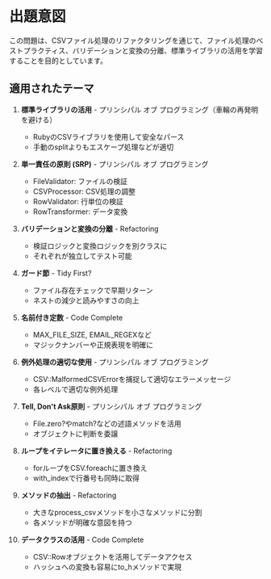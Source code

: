 # 出題意図

この問題は、CSVファイル処理のリファクタリングを通じて、ファイル処理のベストプラクティス、バリデーションと変換の分離、標準ライブラリの活用を学習することを目的としています。

## 適用されたテーマ

1. **標準ライブラリの活用** - プリンシパル オブ プログラミング（車輪の再発明を避ける）
   - RubyのCSVライブラリを使用して安全なパース
   - 手動のsplitよりもエスケープ処理などが適切

2. **単一責任の原則 (SRP)** - プリンシパル オブ プログラミング
   - FileValidator: ファイルの検証
   - CSVProcessor: CSV処理の調整
   - RowValidator: 行単位の検証
   - RowTransformer: データ変換

3. **バリデーションと変換の分離** - Refactoring
   - 検証ロジックと変換ロジックを別クラスに
   - それぞれが独立してテスト可能

4. **ガード節** - Tidy First?
   - ファイル存在チェックで早期リターン
   - ネストの減少と読みやすさの向上

5. **名前付き定数** - Code Complete
   - MAX_FILE_SIZE, EMAIL_REGEXなど
   - マジックナンバーや正規表現を明確に

6. **例外処理の適切な使用** - プリンシパル オブ プログラミング
   - CSV::MalformedCSVErrorを捕捉して適切なエラーメッセージ
   - 各レベルで適切な例外処理

7. **Tell, Don't Ask原則** - プリンシパル オブ プログラミング
   - File.zero?やmatch?などの述語メソッドを活用
   - オブジェクトに判断を委譲

8. **ループをイテレータに置き換える** - Refactoring
   - forループをCSV.foreachに置き換え
   - with_indexで行番号も同時に取得

9. **メソッドの抽出** - Refactoring
   - 大きなprocess_csvメソッドを小さなメソッドに分割
   - 各メソッドが明確な意図を持つ

10. **データクラスの活用** - Code Complete
    - CSV::Rowオブジェクトを活用してデータアクセス
    - ハッシュへの変換も容易にto_hメソッドで実現